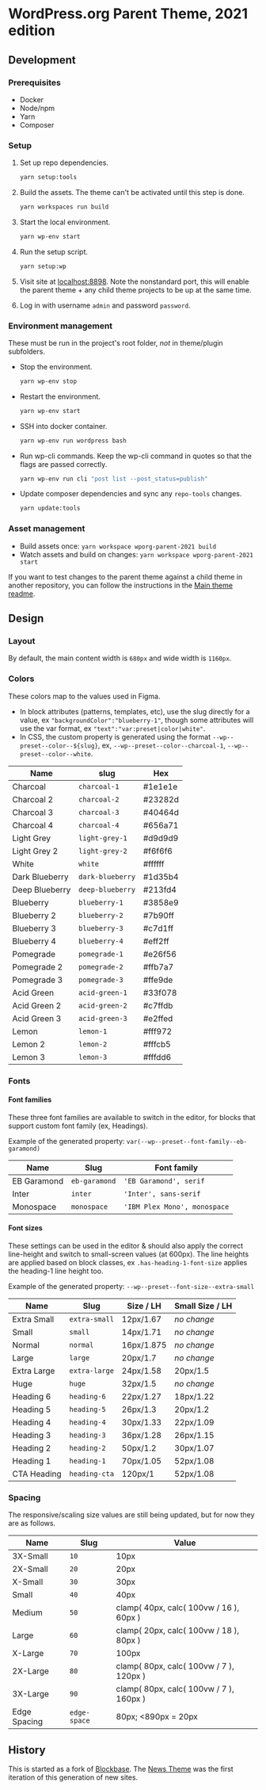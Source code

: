 # WordPress.org Parent Theme, 2021 edition

## Development

### Prerequisites

* Docker
* Node/npm
* Yarn
* Composer

### Setup

1. Set up repo dependencies.

    ```bash
    yarn setup:tools
    ```

1. Build the assets. The theme can't be activated until this step is done.

    ```bash
    yarn workspaces run build
    ```

1. Start the local environment.

    ```bash
    yarn wp-env start
    ```

1. Run the setup script.

    ```bash
    yarn setup:wp
    ```

1. Visit site at [localhost:8898](http://localhost:8898). Note the nonstandard port, this will enable the parent theme + any child theme projects to be up at the same time.

1. Log in with username `admin` and password `password`.

### Environment management

These must be run in the project's root folder, _not_ in theme/plugin subfolders.

* Stop the environment.

    ```bash
    yarn wp-env stop
    ```

* Restart the environment.

    ```bash
    yarn wp-env start
    ```

* SSH into docker container.

    ```bash
    yarn wp-env run wordpress bash
    ```

* Run wp-cli commands. Keep the wp-cli command in quotes so that the flags are passed correctly.

    ```bash
    yarn wp-env run cli "post list --post_status=publish"
    ```

* Update composer dependencies and sync any `repo-tools` changes.

    ```bash
    yarn update:tools
    ```

### Asset management

* Build assets once: `yarn workspace wporg-parent-2021 build`
* Watch assets and build on changes: `yarn workspace wporg-parent-2021 start`

If you want to test changes to the parent theme against a child theme in another repository, you can follow the instructions in the [Main theme readme](https://github.com/WordPress/wporg-main-2022/).

## Design

### Layout

By default, the main content width is `680px` and wide width is `1160px`.

### Colors

These colors map to the values used in Figma.

- In block attributes (patterns, templates, etc), use the slug directly for a value, ex `"backgroundColor":"blueberry-1"`, though some attributes will use the var format, ex `"text":"var:preset|color|white"`.
- In CSS, the custom property is generated using the format `--wp--preset--color--${slug}`, ex, `--wp--preset--color--charcoal-1`, `--wp--preset--color--white`.

| Name           | slug           | Hex     |
|----------------|----------------|---------|
| Charcoal       | `charcoal-1`     | #1e1e1e |
| Charcoal 2     | `charcoal-2`     | #23282d |
| Charcoal 3     | `charcoal-3`     | #40464d |
| Charcoal 4     | `charcoal-4`     | #656a71 |
| Light Grey     | `light-grey-1`   | #d9d9d9 |
| Light Grey 2   | `light-grey-2`   | #f6f6f6 |
| White          | `white`          | #ffffff |
| Dark Blueberry | `dark-blueberry` | #1d35b4 |
| Deep Blueberry | `deep-blueberry` | #213fd4 |
| Blueberry      | `blueberry-1`    | #3858e9 |
| Blueberry 2    | `blueberry-2`    | #7b90ff |
| Blueberry 3    | `blueberry-3`    | #c7d1ff |
| Blueberry 4    | `blueberry-4`    | #eff2ff |
| Pomegrade      | `pomegrade-1`    | #e26f56 |
| Pomegrade 2    | `pomegrade-2`    | #ffb7a7 |
| Pomegrade 3    | `pomegrade-3`    | #ffe9de |
| Acid Green     | `acid-green-1`   | #33f078 |
| Acid Green 2   | `acid-green-2`   | #c7ffdb |
| Acid Green 3   | `acid-green-3`   | #e2ffed |
| Lemon          | `lemon-1`        | #fff972 |
| Lemon 2        | `lemon-2`        | #fffcb5 |
| Lemon 3        | `lemon-3`        | #fffdd6 |

### Fonts

#### Font families

These three font families are available to switch in the editor, for blocks that support custom font family (ex, Headings).

Example of the generated property: `var(--wp--preset--font-family--eb-garamond)`

| Name        | Slug          | Font family                  |
|-------------|---------------|------------------------------|
| EB Garamond | `eb-garamond` | `'EB Garamond', serif`       |
| Inter       | `inter`       | `'Inter', sans-serif`        |
| Monospace   | `monospace`   | `'IBM Plex Mono', monospace` |

#### Font sizes

These settings can be used in the editor & should also apply the correct line-height and switch to small-screen values (at 600px). The line heights are applied based on block classes, ex `.has-heading-1-font-size` applies the heading-1 line height too.

Example of the generated property: `--wp--preset--font-size--extra-small`

| Name        | Slug          | Size / LH   | Small Size / LH |
|-------------|---------------|-------------|-----------------|
| Extra Small | `extra-small` |  12px/1.67  | _no change_     |
| Small       | `small`       |  14px/1.71  | _no change_     |
| Normal      | `normal`      |  16px/1.875 | _no change_     |
| Large       | `large`       |  20px/1.7   | _no change_     |
| Extra Large | `extra-large` |  24px/1.58  | 20px/1.5        |
| Huge        | `huge`        |  32px/1.5   | _no change_     |
| Heading 6   | `heading-6`   |  22px/1.27  | 18px/1.22       |
| Heading 5   | `heading-5`   |  26px/1.3   | 20px/1.2        |
| Heading 4   | `heading-4`   |  30px/1.33  | 22px/1.09       |
| Heading 3   | `heading-3`   |  36px/1.28  | 26px/1.15       |
| Heading 2   | `heading-2`   |  50px/1.2   | 30px/1.07       |
| Heading 1   | `heading-1`   |  70px/1.05  | 52px/1.08       |
| CTA Heading | `heading-cta` | 120px/1     | 52px/1.08       |

### Spacing

The responsive/scaling size values are still being updated, but for now they are as follows.

| Name         | Slug         | Value                                   |
|--------------|--------------|-----------------------------------------|
| 3X-Small     | `10`         |  10px                                   |
| 2X-Small     | `20`         |  20px                                   |
| X-Small      | `30`         |  30px                                   |
| Small        | `40`         |  40px                                   |
| Medium       | `50`         | clamp( 40px, calc( 100vw / 16 ), 60px ) |
| Large        | `60`         | clamp( 20px, calc( 100vw / 18 ), 80px ) |
| X-Large      | `70`         | 100px                                   |
| 2X-Large     | `80`         | clamp( 80px, calc( 100vw / 7 ), 120px ) |
| 3X-Large     | `90`         | clamp( 80px, calc( 100vw / 7 ), 160px ) |
| Edge Spacing | `edge-space` | 80px; <890px = 20px                     |

## History

This is started as a fork of [Blockbase](https://github.com/Automattic/themes/tree/trunk/blockbase). The [News Theme](https://github.com/WordPress/wporg-news-2021) was the first iteration of this generation of new sites.
